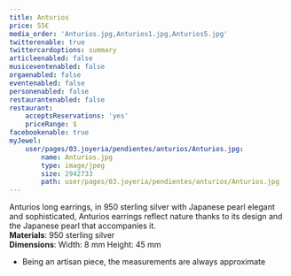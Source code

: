 ```yaml
---
title: Anturios
price: 55€
media_order: 'Anturios.jpg,Anturios1.jpg,Anturios5.jpg'
twitterenable: true
twittercardoptions: summary
articleenabled: false
musiceventenabled: false
orgaenabled: false
eventenabled: false
personenabled: false
restaurantenabled: false
restaurant:
    acceptsReservations: 'yes'
    priceRange: $
facebookenable: true
myJewel:
    user/pages/03.joyeria/pendientes/anturios/Anturios.jpg:
        name: Anturios.jpg
        type: image/jpeg
        size: 2942733
        path: user/pages/03.joyeria/pendientes/anturios/Anturios.jpg
---
```


Anturios long earrings, in 950 sterling silver with Japanese pearl
elegant and sophisticated, Anturios earrings reflect nature thanks to its design and the Japanese pearl that accompanies it.</br>
**Materials**: 950 sterling silver</br>
**Dimensions**: Width: 8 mm Height: 45 mm</br>
* Being an artisan piece, the measurements are always approximate